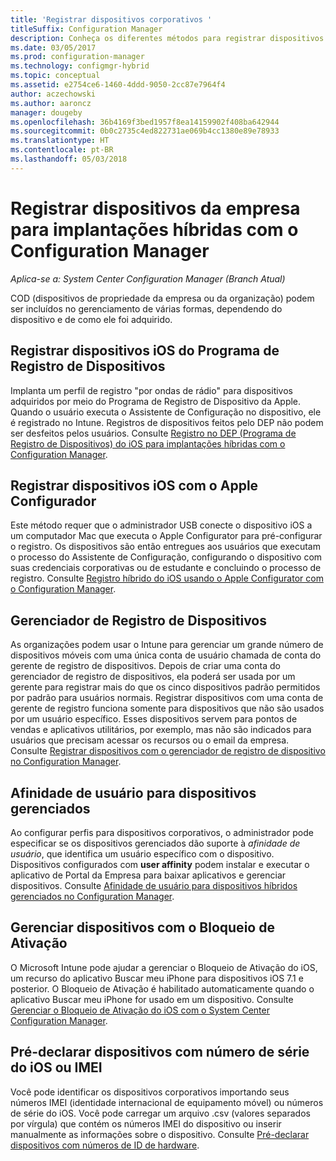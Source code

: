 ```yaml
---
title: 'Registrar dispositivos corporativos '
titleSuffix: Configuration Manager
description: Conheça os diferentes métodos para registrar dispositivos da empresa para implantações híbridas com o Configuration Manager.
ms.date: 03/05/2017
ms.prod: configuration-manager
ms.technology: configmgr-hybrid
ms.topic: conceptual
ms.assetid: e2754ce6-1460-4ddd-9050-2cc87e7964f4
author: aczechowski
ms.author: aaroncz
manager: dougeby
ms.openlocfilehash: 36b4169f3bed1957f8ea14159902f408ba642944
ms.sourcegitcommit: 0b0c2735c4ed822731ae069b4cc1380e89e78933
ms.translationtype: HT
ms.contentlocale: pt-BR
ms.lasthandoff: 05/03/2018
---
```

# <a name="enroll-company-owned-devices-for-hybrid-deployments-with-configuration-manager"></a>Registrar dispositivos da empresa para implantações híbridas com o Configuration Manager

*Aplica-se a: System Center Configuration Manager (Branch Atual)*

COD (dispositivos de propriedade da empresa ou da organização) podem ser incluídos no gerenciamento de várias formas, dependendo do dispositivo e de como ele foi adquirido.  

## <a name="enroll-device-enrollment-program-ios-devices"></a>Registrar dispositivos iOS do Programa de Registro de Dispositivos  
 Implanta um perfil de registro "por ondas de rádio" para dispositivos adquiridos por meio do Programa de Registro de Dispositivo da Apple. Quando o usuário executa o Assistente de Configuração no dispositivo, ele é registrado no Intune.  Registros de dispositivos feitos pelo DEP não podem ser desfeitos pelos usuários. Consulte [Registro no DEP (Programa de Registro de Dispositivos) do iOS para implantações híbridas com o Configuration Manager](../../mdm/deploy-use/ios-device-enrollment-program-for-hybrid.md).  

## <a name="enroll-ios-devices-with-apple-configurator"></a>Registrar dispositivos iOS com o Apple Configurador  
 Este método requer que o administrador USB conecte o dispositivo iOS a um computador Mac que executa o Apple Configurator para pré-configurar o registro. Os dispositivos são então entregues aos usuários que executam o processo do Assistente de Configuração, configurando o dispositivo com suas credenciais corporativas ou de estudante e concluindo o processo de registro. Consulte [Registro híbrido do iOS usando o Apple Configurator com o Configuration Manager](../../mdm/deploy-use/ios-hybrid-enrollment-using-apple-configurator.md).  

## <a name="device-enrollment-manager"></a>Gerenciador de Registro de Dispositivos  
 As organizações podem usar o Intune para gerenciar um grande número de dispositivos móveis com uma única conta de usuário chamada de conta do gerente de registro de dispositivos. Depois de criar uma conta do gerenciador de registro de dispositivos, ela poderá ser usada por um gerente para registrar mais do que os cinco dispositivos padrão permitidos por padrão para usuários normais. Registrar dispositivos com uma conta de gerente de registro funciona somente para dispositivos que não são usados por um usuário específico. Esses dispositivos servem para pontos de vendas e aplicativos utilitários, por exemplo, mas não são indicados para usuários que precisam acessar os recursos ou o email da empresa. Consulte [Registrar dispositivos com o gerenciador de registro de dispositivo no Configuration Manager](../../mdm/deploy-use/enroll-devices-with-device-enrollment-manager.md).  

## <a name="user-affinity-for-managed-devices"></a>Afinidade de usuário para dispositivos gerenciados  
 Ao configurar perfis para dispositivos corporativos, o administrador pode especificar se os dispositivos gerenciados dão suporte à *afinidade de usuário*, que identifica um usuário específico com o dispositivo. Dispositivos configurados com **user affinity** podem instalar e executar o aplicativo de Portal da Empresa para baixar aplicativos e gerenciar dispositivos. Consulte [Afinidade de usuário para dispositivos híbridos gerenciados no Configuration Manager](../../mdm/deploy-use/user-affinity-for-hybrid-managed-devices.md).  

## <a name="manage-devices-with-activation-lock"></a>Gerenciar dispositivos com o Bloqueio de Ativação  
 O Microsoft Intune pode ajudar a gerenciar o Bloqueio de Ativação do iOS, um recurso do aplicativo Buscar meu iPhone para dispositivos iOS 7.1 e posterior. O Bloqueio de Ativação é habilitado automaticamente quando o aplicativo Buscar meu iPhone for usado em um dispositivo. Consulte [Gerenciar o Bloqueio de Ativação do iOS com o System Center Configuration Manager](../../mdm/deploy-use/manage-ios-activation-lock.md).

 ## <a name="predeclare-devices-with-imei-or-ios-serial-numbers"></a>Pré-declarar dispositivos com número de série do iOS ou IMEI

Você pode identificar os dispositivos corporativos importando seus números IMEI (identidade internacional de equipamento móvel) ou números de série do iOS. Você pode carregar um arquivo .csv (valores separados por vírgula) que contém os números IMEI do dispositivo ou inserir manualmente as informações sobre o dispositivo.  Consulte [Pré-declarar dispositivos com números de ID de hardware](../../mdm/deploy-use/predeclare-devices-with-hardware-id.md).
